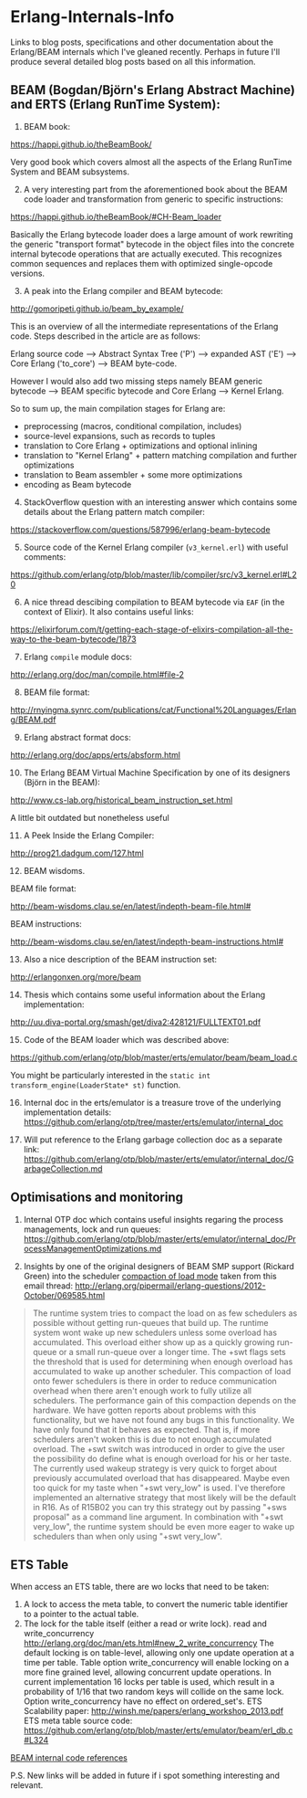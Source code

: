 # Erlang-Internals-Info

Links to blog posts, specifications and other documentation about the Erlang/BEAM internals which I've gleaned recently. Perhaps in future I'll produce several detailed blog posts based on all this information.


## BEAM (Bogdan/Björn's Erlang Abstract Machine) and ERTS (Erlang RunTime System):

1. BEAM book:

https://happi.github.io/theBeamBook/

Very good book which covers almost all the aspects of the Erlang RunTime System and BEAM subsystems.

2. A very interesting part from the aforementioned book about the BEAM code loader and transformation from generic to specific instructions:

https://happi.github.io/theBeamBook/#CH-Beam_loader

Basically the Erlang bytecode loader does a large amount of work rewriting the generic "transport format" bytecode in the object files into the concrete internal bytecode operations that are actually executed. This recognizes common sequences and replaces them with optimized single-opcode versions. 

3. A peak into the Erlang compiler and BEAM bytecode:
 
http://gomoripeti.github.io/beam_by_example/

This is an overview of all the intermediate representations of the Erlang code. Steps described in the article are as follows:

Erlang source code --> Abstract Syntax Tree ('P') --> expanded AST ('E') --> Core Erlang ('to_core') --> BEAM byte-code.

However I would also add two missing steps namely BEAM generic bytecode --> BEAM specific bytecode and Core Erlang --> Kernel Erlang.

So to sum up, the main compilation stages for Erlang are:
  - preprocessing (macros, conditional compilation, includes)
  - source-level expansions, such as records to tuples
  - translation to Core Erlang + optimizations and optional inlining
  - translation to "Kernel Erlang" + pattern matching compilation
    and further optimizations
  - translation to Beam assembler + some more optimizations
  - encoding as Beam bytecode

4. StackOverflow question with an interesting answer which contains some details about the Erlang pattern match compiler:

https://stackoverflow.com/questions/587996/erlang-beam-bytecode

5. Source code of the Kernel Erlang compiler (`v3_kernel.erl`) with useful comments:

https://github.com/erlang/otp/blob/master/lib/compiler/src/v3_kernel.erl#L20

6. A nice thread descibing compilation to BEAM bytecode via `EAF` (in the context of Elixir). It also contains useful links:

https://elixirforum.com/t/getting-each-stage-of-elixirs-compilation-all-the-way-to-the-beam-bytecode/1873

7. Erlang `compile` module docs:

http://erlang.org/doc/man/compile.html#file-2

8. BEAM file format:

http://rnyingma.synrc.com/publications/cat/Functional%20Languages/Erlang/BEAM.pdf

9. Erlang abstract format docs:

http://erlang.org/doc/apps/erts/absform.html

10. The Erlang BEAM Virtual Machine Specification by one of its designers (Björn in the BEAM):

http://www.cs-lab.org/historical_beam_instruction_set.html

A little bit outdated but nonetheless useful

11. A Peek Inside the Erlang Compiler:

http://prog21.dadgum.com/127.html

12. BEAM wisdoms.

BEAM file format:

http://beam-wisdoms.clau.se/en/latest/indepth-beam-file.html#

BEAM instructions:

http://beam-wisdoms.clau.se/en/latest/indepth-beam-instructions.html#

13. Also a nice description of the BEAM instruction set:

http://erlangonxen.org/more/beam

14. Thesis which contains some useful information about the Erlang implementation:

http://uu.diva-portal.org/smash/get/diva2:428121/FULLTEXT01.pdf

15. Code of the BEAM loader which was described above:

https://github.com/erlang/otp/blob/master/erts/emulator/beam/beam_load.c

You might be particularly interested in the `static int transform_engine(LoaderState* st)` function.

16. Internal doc in the erts/emulator is a treasure trove of the underlying implementation details:
https://github.com/erlang/otp/tree/master/erts/emulator/internal_doc

17. Will put reference to the Erlang garbage collection doc as a separate link:
https://github.com/erlang/otp/blob/master/erts/emulator/internal_doc/GarbageCollection.md


## Optimisations and monitoring

1. Internal OTP doc which contains useful insights regaring the process managements, lock and run queues:
https://github.com/erlang/otp/blob/master/erts/emulator/internal_doc/ProcessManagementOptimizations.md

2. Insights by one of the original designers of BEAM SMP support (Rickard Green) into the scheduler [compaction of load mode](http://erlang.org/doc/man/erl.html#+scl) taken from this email thread: http://erlang.org/pipermail/erlang-questions/2012-October/069585.html

> The runtime system tries to compact the load on as few schedulers as possible without getting run-queues that build up. The runtime system wont wake up new schedulers unless some overload has accumulated. This overload either show up as a quickly growing run-queue or a small run-queue over a longer time. The +swt flags sets the threshold that is used for determining when enough overload has accumulated to wake up another scheduler. This compaction of load onto fewer schedulers is there in order to reduce communication overhead when there aren't enough work to fully utilize all schedulers. The performance gain of this compaction depends on the hardware. We have gotten reports about problems with this functionality, but we have not found any bugs in this functionality. We have only found that it behaves as expected. That is, if more schedulers aren't woken this is 
due to not enough accumulated overload. The +swt switch was introduced in order to give the user the possibility do define what is enough overload for his or her taste. The currently used wakeup strategy is very quick to forget about previously accumulated overload that has disappeared. Maybe even too quick for my taste when "+swt very_low" is used. I've therefore  implemented an alternative strategy that most likely will be the default in R16. As of R15B02 you can try this strategy out by passing "+sws proposal" as a command line argument. In combination with "+swt very_low", the runtime system should be even more eager to wake up schedulers than when only using "+swt very_low".

## ETS Table

When access an ETS table, there are wo locks that need to be taken:
1) A lock to access the meta table, to convert the numeric table identifier to a pointer to the actual table.
2) The lock for the table itself (either a read or write lock).
read and write_concurrency
http://erlang.org/doc/man/ets.html#new_2_write_concurrency
The default locking is on table-level, allowing only one update operation at a time per table. Table option write_concurrency will enable locking on a more fine grained level, allowing concurrent update operations. In current implementation 16 locks per table is used, which result in a probability of 1/16 that two random keys will collide on the same lock. Option write_concurrency have no effect on ordered_set's.
ETS Scalability paper:
http://winsh.me/papers/erlang_workshop_2013.pdf
ETS meta table source code:
https://github.com/erlang/otp/blob/master/erts/emulator/beam/erl_db.c#L324


[BEAM internal code references](https://github.com/AlexanderKaraberov/Erlang-BEAM-Links/blob/master/BEAM_CODE_REFERENCES.md)


P.S. New links will be added in future if i spot something interesting and relevant.
